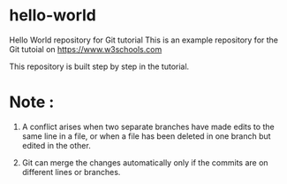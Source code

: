 # hello-world
Hello World repository for Git tutorial
This is an example repository for the Git tutoial on https://www.w3schools.com

This repository is built step by step in the tutorial.


# Note :

1. A conflict arises when two separate branches have made edits to the same line in a file,
or when a file has been deleted in one branch but edited in the other.

2. Git can merge the changes automatically only if the commits
are on different lines or branches.
